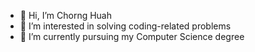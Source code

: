 - 👋 Hi, I’m Chorng Huah
- 👀 I’m interested in solving coding-related problems
- 🌱 I’m currently pursuing my Computer Science degree


<!---
leech0619/leech0619 is a ✨ special ✨ repository because its `README.md` (this file) appears on your GitHub profile.
You can click the Preview link to take a look at your changes.
--->
